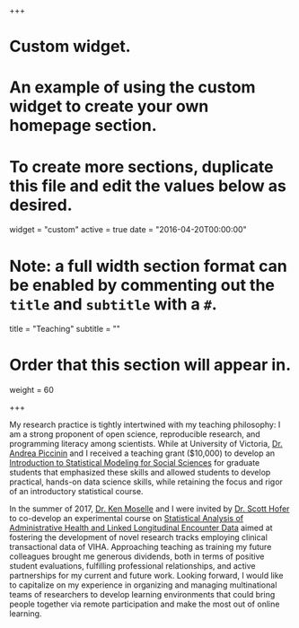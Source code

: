 +++
# Custom widget.
# An example of using the custom widget to create your own homepage section.
# To create more sections, duplicate this file and edit the values below as desired.
widget = "custom"
active = true
date = "2016-04-20T00:00:00"

# Note: a full width section format can be enabled by commenting out the `title` and `subtitle` with a `#`.
title = "Teaching"
subtitle = ""

# Order that this section will appear in.
weight = 60

+++  

My research practice is tightly intertwined with my teaching philosophy: I am a strong proponent of open science, reproducible research, and programming literacy among scientists. While at University of Victoria, [Dr. Andrea Piccinin][piccinin] and I received a teaching grant ($10,000) to develop an [Introduction to Statistical Modeling for Social Sciences][psy532] for graduate students that emphasized these skills and allowed students to develop practical, hands-on data science skills, while retaining the focus and rigor of an introductory statistical course.

In the summer of 2017, [Dr. Ken Moselle][github_acru] and I were invited by [Dr. Scott Hofer][hofer] to co-develop an experimental course on [Statistical Analysis of Administrative Health and Linked Longitudinal Encounter Data][psy513]  aimed at fostering the development of novel research tracks employing clinical transactional data of VIHA. Approaching teaching as training my future colleagues brought me generous dividends, both in terms of positive student evaluations, fulfilling professional relationships, and active partnerships for my current and future work. Looking forward, I would like to capitalize on my experience in organizing and managing multinational teams of researchers to develop learning environments that could bring people together via remote participation and make the most out of online learning. 

[psy532]:https://github.com/andkov/psy532/blob/master/README.md
[psy513]:https://github.com/IHACRU/ihacru-2017-psy513

[piccinin]:http://www.uvic.ca/socialsciences/psychology/people/faculty-directory/piccininandrea.php
[hofer]:http://www.uvic.ca/socialsciences/psychology/people/faculty-directory/hoferscott.php

[github_acru]:https://github.com/ihacru